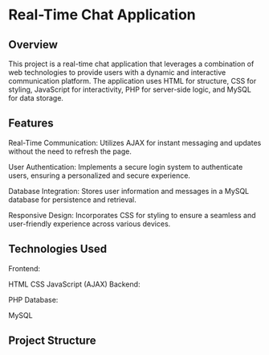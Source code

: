 #  Real-Time Chat Application
## Overview

This project is a real-time chat application that leverages a combination of web technologies to provide users with a dynamic and interactive communication platform. The application uses HTML for structure, CSS for styling, JavaScript for interactivity, PHP for server-side logic, and MySQL for data storage.

## Features

Real-Time Communication: Utilizes AJAX for instant messaging and updates without the need to refresh the page.

User Authentication: Implements a secure login system to authenticate users, ensuring a personalized and secure experience.

Database Integration: Stores user information and messages in a MySQL database for persistence and retrieval.

Responsive Design: Incorporates CSS for styling to ensure a seamless and user-friendly experience across various devices.

## Technologies Used

Frontend:

HTML
CSS
JavaScript (AJAX)
Backend:

PHP
Database:

MySQL

## Project Structure
